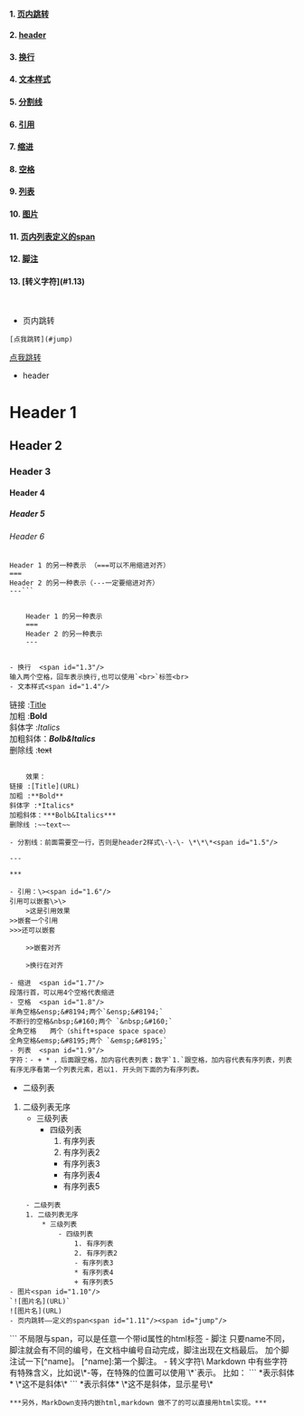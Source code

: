 #### 1. [页内跳转](#1.1)  
#### 2. [header](#1.2)  
#### 3. [换行](#1.3)  
#### 4. [文本样式](#1.4)  
#### 5. [分割线](#1.5)  
#### 6. [引用](#1.6)  
#### 7. [缩进](#1.7)  
#### 8. [空格](#1.8)  
#### 9. [列表](#1.9)  
#### 10. [图片](#1.10)  
#### 11. [页内列表定义的span](#1.11)  
#### 12. [脚注](#1.12)  
#### 13. [转义字符\](#1.13)  
<br>

- 页内跳转<span id="1.1"/>
```
[点我跳转](#jump)
```
[点我跳转](#jump)
- header <span id="1.2"/>
# Header 1
## Header 2
### Header 3
#### Header 4
##### Header 5
###### Header 6
```
Header 1 的另一种表示 （===可以不用缩进对齐）
===
Header 2 的另一种表示（---一定要缩进对齐）
---```


    Header 1 的另一种表示
    ===
    Header 2 的另一种表示
    ---


- 换行  <span id="1.3"/>  
输入两个空格，回车表示换行,也可以使用`<br>`标签<br>
- 文本样式<span id="1.4"/>
```
链接 :[Title](URL)  
加粗 :**Bold**  
斜体字 :*Italics*  
加粗斜体：***Bolb&Italics***  
删除线 :~~text~~  
```

    效果：  
链接 :[Title](URL)  
加粗 :**Bold**  
斜体字 :*Italics*  
加粗斜体：***Bolb&Italics***  
删除线 :~~text~~  

- 分割线：前面需要空一行，否则是header2样式\-\-\- \*\*\*<span id="1.5"/>

---

***

- 引用：\><span id="1.6"/>  
引用可以嵌套\>\>
    >这是引用效果
>>嵌套一个引用  
>>>还可以嵌套

    >>嵌套对齐

    >换行在对齐

- 缩进  <span id="1.7"/>  
段落行首，可以用4个空格代表缩进  
- 空格  <span id="1.8"/>  
半角空格&ensp;&#8194;两个`&ensp;&#8194;`  
不断行的空格&nbsp;&#160;两个 `&nbsp;&#160;`   
全角空格　　两个（shift+space space space）  
全角空格&emsp;&#8195;两个 `&emsp;&#8195;`
- 列表  <span id="1.9"/>  
字符：- + * ，后面跟空格，加内容代表列表；数字`1.`跟空格，加内容代表有序列表，列表有序无序看第一个列表元素，若以1. 开头则下面的为有序列表。
```
 - 二级列表
 1. 二级列表无序
     * 三级列表
         - 四级列表
             1. 有序列表
             2. 有序列表2
             - 有序列表3
             * 有序列表4
             + 有序列表5
```
    - 二级列表
    1. 二级列表无序
        * 三级列表
            - 四级列表
                1. 有序列表
                2. 有序列表2
                - 有序列表3
                * 有序列表4
                + 有序列表5
- 图片<span id="1.10"/>  
`![图片名](URL)`  
![图片名](URL)
- 页内跳转——定义的span<span id="1.11"/><span id="jump"/>
```
<span id="jump"/>
```
不局限与span，可以是任意一个带id属性的html标签
- 脚注  <span id="1.12"/>  
只要name不同，脚注就会有不同的编号，在文档中编号自动完成，脚注出现在文档最后。  
加个脚注试一下[^name]。
[^name]:第一个脚注。  
- 转义字符\<spqn id="1.13">  
Markdown 中有些字符有特殊含义，比如说\*-等，在特殊的位置可以使用`\*`表示。
比如：
```
*表示斜体*
\*这不是斜体\*
```
*表示斜体*  
\*这不是斜体，显示星号\*

    ***另外，MarkDown支持内嵌html,markdown 做不了的可以直接用html实现。***
